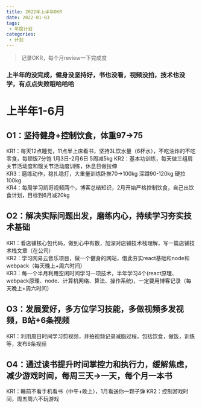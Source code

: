 ```yaml
---
title: 2022年上半年OKR
date: 2022-01-03
tags:
 - 年度计划
categories:
 - 计划
---
```

> 记录OKR，每个月review一下完成度

### 上半年的没完成，健身没坚持好，书也没看，视频没拍，技术也没学，有点点失败哦哈哈哈

# 上半年1-6月
## O1：坚持健身+控制饮食，体重97->75
KR1：每天12点睡觉，11点半上床看书，坚持3L饮水量（6杯水），不吃油炸的不吃零食，每顿饭7分饱 1月3日-2月6日 5周减5kg
KR2：基本功训练，每天做三组肩关节活动度和髋关节活动度训练，休息日做拉伸<br>
KR3：磨练动作，稳扎稳打，大重量训练卧推70->100kg 深蹲90-120kg 硬拉 100kg<br>
KR4：每周学习凯哥视频两个，博客总结知识，2月开始严格控制饮食，自己出饮食计划，目标到6月减20kg
## O2：解决实际问题出发，磨练内心，持续学习夯实技术基础
KR1：看店铺核心包代码，做到心中有数，加深对店铺技术栈理解，写一篇店铺技术栈文章（在公司）<br>
KR2：学习网易云音乐项目，做一个健身的网站，借此夯实react基础和node和webpack（每天晚上+周六时间）<br>
KR3：每一个半月利用空闲时间学习一项技术，半年学习4个(react原理、webpack原理、node、计算机网络、算法、操作系统)，一定要用博客记录（每天晚上+周六时间）<br>
## O3：发展爱好，多方位学习技能，多做视频多发视频，B站+6条视频
KR1：利用周日时间学习剪视频，并拍视频记录减脂过程，包括饮食，做饭，训练等，发布6条视频
## O4：通过读书提升时间掌控力和执行力，缓解焦虑，减少游戏时间，每周三天->一天，每个月一本书
KR1：睡前不看手机看书（中午+晚上），1月看送你一颗子弹
KR2：控制游戏时间，周五周六不玩游戏